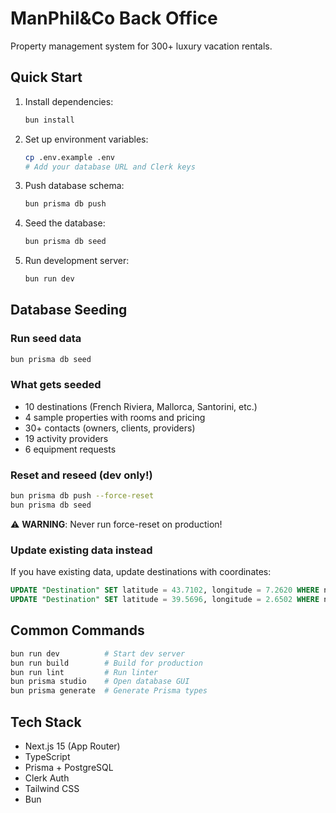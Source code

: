 # ManPhil&Co Back Office

Property management system for 300+ luxury vacation rentals.

## Quick Start

1. Install dependencies:
   ```bash
   bun install
   ```

2. Set up environment variables:
   ```bash
   cp .env.example .env
   # Add your database URL and Clerk keys
   ```

3. Push database schema:
   ```bash
   bun prisma db push
   ```

4. Seed the database:
   ```bash
   bun prisma db seed
   ```

5. Run development server:
   ```bash
   bun run dev
   ```

## Database Seeding

### Run seed data
```bash
bun prisma db seed
```

### What gets seeded
- 10 destinations (French Riviera, Mallorca, Santorini, etc.)
- 4 sample properties with rooms and pricing
- 30+ contacts (owners, clients, providers)
- 19 activity providers
- 6 equipment requests

### Reset and reseed (dev only!)
```bash
bun prisma db push --force-reset
bun prisma db seed
```

⚠️ **WARNING**: Never run force-reset on production!

### Update existing data instead
If you have existing data, update destinations with coordinates:
```sql
UPDATE "Destination" SET latitude = 43.7102, longitude = 7.2620 WHERE name = 'French Riviera';
UPDATE "Destination" SET latitude = 39.5696, longitude = 2.6502 WHERE name = 'Mallorca';
```

## Common Commands

```bash
bun run dev          # Start dev server
bun run build        # Build for production
bun run lint         # Run linter
bun prisma studio    # Open database GUI
bun prisma generate  # Generate Prisma types
```

## Tech Stack
- Next.js 15 (App Router)
- TypeScript
- Prisma + PostgreSQL
- Clerk Auth
- Tailwind CSS
- Bun